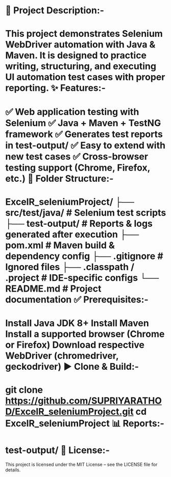📖 Project Description:-
========================
  This project demonstrates Selenium WebDriver automation with Java & Maven. It is designed to practice writing, structuring, and executing UI automation test cases with proper reporting.
✨ Features:-
===============
  ✅ Web application testing with Selenium
  ✅ Java + Maven + TestNG framework
  ✅ Generates test reports in test-output/
  ✅ Easy to extend with new test cases
  ✅ Cross-browser testing support (Chrome, Firefox, etc.)
📂 Folder Structure:-
=======================
  ExcelR_seleniumProject/
  ├── src/test/java/          # Selenium test scripts
  ├── test-output/            # Reports & logs generated after execution
  ├── pom.xml                 # Maven build & dependency config
  ├── .gitignore              # Ignored files
  ├── .classpath / .project   # IDE-specific configs
  └── README.md               # Project documentation
✅ Prerequisites:-
====================
  Install Java JDK 8+
  Install Maven
  Install a supported browser (Chrome or Firefox)
  Download respective WebDriver (chromedriver, geckodriver)
▶️ Clone & Build:-
=====================
  git clone https://github.com/SUPRIYARATHOD/ExcelR_seleniumProject.git
  cd ExcelR_seleniumProject
📊 Reports:-
================
test-output/
📜 License:-
================
This project is licensed under the MIT License – see the LICENSE file for details.
    
